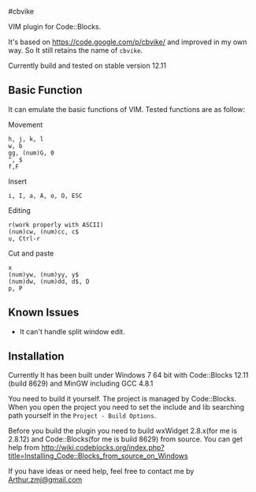 #cbvike

VIM plugin for Code::Blocks.

It's based on <https://code.google.com/p/cbvike/> and improved in my own way. So It still retains the name of `cbvike`.

Currently build and tested on stable version 12.11

## Basic Function
It can emulate the basic functions of VIM. Tested functions are as follow:

Movement

	h, j, k, l
	w, b
	gg, (num)G, 0
	^, $
	f,F

Insert

	i, I, a, A, o, O, ESC

Editing

	r(work properly with ASCII)
	(num)cw, (num)cc, c$ 
	u, Ctrl-r

Cut and paste

	x
	(num)yw, (num)yy, y$ 
	(num)dw, (num)dd, d$, D
	p, P 


## Known Issues

* It can't handle split window edit. 

## Installation

Currently It has been built under Windows 7 64 bit with Code::Blocks 12.11 (build 8629) and MinGW including GCC 4.8.1 

You need to build it yourself. The project is managed by Code::Blocks. When you open the project you need to set the include and lib searching path yourself in the `Project - Build Options`.

Before you build the plugin you need to build wxWidget 2.8.x(for me is 2.8.12) and Code::Blocks(for me is build 8629) from source. You can get help from <http://wiki.codeblocks.org/index.php?title=Installing_Code::Blocks_from_source_on_Windows>

If you have ideas or need help, feel free to contact me by <Arthur.zmj@gmail.com>



